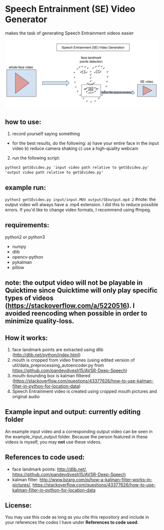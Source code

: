# Speech Entrainment (SE) Video Generator
makes the task of generating Speech Entrainment videos easier       

![flowchart](https://github.com/AnthonyAndroulakis/SpeechEntrainmentVideoGenerator/blob/master/example_input_output/sevidgenchart.png)

## how to use: 
1) record yourself saying something     
- for the best results, do the following:
a) have your entire face in the input video
b) reduce camera shaking
c) use a high-quality webcam
2) run the following script:    
```
python3 getSEvideo.py 'input video path relative to getSEvideo.py' 'output video path relative to getSEvideo.py'
```

## example run:
`python3 getSEvideo.py input/input.MOV output/SEoutput.mp4 2` #note: the output video will always have a .mp4 extension. I did this to reduce possible errors. If you'd like to change video formats, I recommend using ffmpeg.

## requirements:
python2 or python3
- numpy
- dlib
- opencv-python
- pykalman
- pillow

## note: the output video will not be playable in Quicktime since Quicktime will only play specific types of videos (https://stackoverflow.com/a/5220516). I avoided reencoding when possible in order to minimize quality-loss.

## How it works:
1) face landmark points are extracted using dlib (http://dlib.net/python/index.html)
2) mouth is cropped from video frames (using edited version of util/data_preprocessing_autoencoder.py from https://github.com/pandeydivesh15/AVSR-Deep-Speech)
3) mouth-bounding box is kalman filtered (https://stackoverflow.com/questions/43377626/how-to-use-kalman-filter-in-python-for-location-data)
4) Speech Entrainment video is created using cropped mouth pictures and original audio

## Example input and output: **currently editing folder**
An example input video and a corresponding output video can be seen in the example_input_output folder. Because the person featured in these videos is myself, you may __not__ use these videos.

## References to code used:
- face landmark points: http://dlib.net/, https://github.com/pandeydivesh15/AVSR-Deep-Speech
- kalman filter: http://www.bzarg.com/p/how-a-kalman-filter-works-in-pictures/, https://stackoverflow.com/questions/43377626/how-to-use-kalman-filter-in-python-for-location-data

## License:
You may use this code as long as you cite this repository and include in your references the codes I have under __References to code used__.
